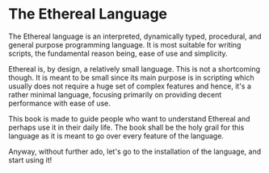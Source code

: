 # The Ethereal Language

The Ethereal language is an interpreted, dynamically typed, procedural, and general purpose programming language.
It is most suitable for writing scripts, the fundamental reason being, ease of use and simplicity.

Ethereal is, by design, a relatively small language. This is not a shortcoming though.
It is meant to be small since its main purpose is in scripting which usually does not require a huge set of complex features and hence, it's a rather minimal language, focusing primarily on providing decent performance with ease of use.

This book is made to guide people who want to understand Ethereal and perhaps use it in their daily life.
The book shall be the holy grail for this language as it is meant to go over every feature of the language.

Anyway, without further ado, let's go to the installation of the language, and start using it!